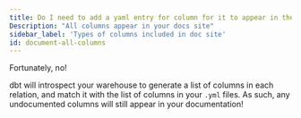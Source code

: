 ```yaml
---
title: Do I need to add a yaml entry for column for it to appear in the docs site?
Description: "All columns appear in your docs site"
sidebar_label: 'Types of columns included in doc site'
id: document-all-columns
---
```

Fortunately, no!

dbt will introspect your warehouse to generate a list of columns in each relation, and match it with the list of columns in your `.yml` files. As such, any undocumented columns will still appear in your documentation!
